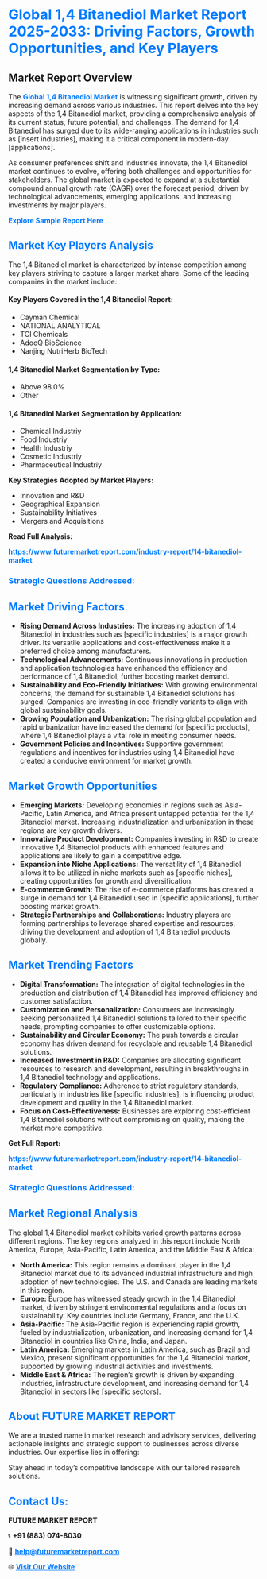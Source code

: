<h1 style="color: #007BFF;">Global 1,4 Bitanediol Market Report 2025-2033: Driving Factors, Growth Opportunities, and Key Players</h1>

<section id="overview">
<h2>Market Report Overview</h2>
<p>The <a href="https://www.futuremarketreport.com/industry-report/14-bitanediol-market" style="color: #007BFF; text-decoration: none;"><strong>Global 1,4 Bitanediol Market</strong></a> is witnessing significant growth, driven by increasing demand across various industries. This report delves into the key aspects of the 1,4 Bitanediol market, providing a comprehensive analysis of its current status, future potential, and challenges. The demand for 1,4 Bitanediol has surged due to its wide-ranging applications in industries such as [insert industries], making it a critical component in modern-day [applications].</p>
<p>As consumer preferences shift and industries innovate, the 1,4 Bitanediol market continues to evolve, offering both challenges and opportunities for stakeholders. The global market is expected to expand at a substantial compound annual growth rate (CAGR) over the forecast period, driven by technological advancements, emerging applications, and increasing investments by major players.</p>
</section>

<section id="overview">
<p><a href="https://www.futuremarketreport.com/request-sample/reportId=35548" style="color: #007BFF; text-decoration: none;"><strong>Explore Sample Report Here</strong></a></p>
</section>

<section id="key-players">
<h2 style="color: #007BFF;">Market Key Players Analysis</h2>
<p>The 1,4 Bitanediol market is characterized by intense competition among key players striving to capture a larger market share. Some of the leading companies in the market include:</p>
<h4>Key Players Covered in the 1,4 Bitanediol Report:</h4>
<ul><li>Cayman Chemical</li><li>NATIONAL ANALYTICAL</li><li>TCI Chemicals</li><li>AdooQ BioScience</li><li>Nanjing NutriHerb BioTech</li></ul>
<h4>1,4 Bitanediol Market Segmentation by Type:</h4>
<ul><li>Above 98.0%</li><li>Other</li></ul>

<h4>1,4 Bitanediol Market Segmentation by Application:</h4>
<ul><li>Chemical Industriy</li><li>Food Industriy</li><li>Health Industriy</li><li>Cosmetic Industriy</li><li>Pharmaceutical Industriy</li></ul>
<p><strong>Key Strategies Adopted by Market Players:</strong></p>
<ul>
<li>Innovation and R&D</li>
<li>Geographical Expansion</li>
<li>Sustainability Initiatives</li>
<li>Mergers and Acquisitions</li>
</ul>
</section>

<section>
<p><strong>Read Full Analysis: </strong></p><a href="https://www.futuremarketreport.com/industry-report/14-bitanediol-market" style="color: #007BFF; text-decoration: none;"><strong>https://www.futuremarketreport.com/industry-report/14-bitanediol-market</strong></a>
<h3 style="color: #007BFF;">Strategic Questions Addressed:</h3>
</section>

<section id="driving-factors">
<h2 style="color: #007BFF;">Market Driving Factors</h2>
<ul>
<li><strong>Rising Demand Across Industries:</strong> The increasing adoption of 1,4 Bitanediol in industries such as [specific industries] is a major growth driver. Its versatile applications and cost-effectiveness make it a preferred choice among manufacturers.</li>
<li><strong>Technological Advancements:</strong> Continuous innovations in production and application technologies have enhanced the efficiency and performance of 1,4 Bitanediol, further boosting market demand.</li>
<li><strong>Sustainability and Eco-Friendly Initiatives:</strong> With growing environmental concerns, the demand for sustainable 1,4 Bitanediol solutions has surged. Companies are investing in eco-friendly variants to align with global sustainability goals.</li>
<li><strong>Growing Population and Urbanization:</strong> The rising global population and rapid urbanization have increased the demand for [specific products], where 1,4 Bitanediol plays a vital role in meeting consumer needs.</li>
<li><strong>Government Policies and Incentives:</strong> Supportive government regulations and incentives for industries using 1,4 Bitanediol have created a conducive environment for market growth.</li>
</ul>
</section>

<section id="growth-opportunities">
<h2 style="color: #007BFF;">Market Growth Opportunities</h2>
<ul>
<li><strong>Emerging Markets:</strong> Developing economies in regions such as Asia-Pacific, Latin America, and Africa present untapped potential for the 1,4 Bitanediol market. Increasing industrialization and urbanization in these regions are key growth drivers.</li>
<li><strong>Innovative Product Development:</strong> Companies investing in R&D to create innovative 1,4 Bitanediol products with enhanced features and applications are likely to gain a competitive edge.</li>
<li><strong>Expansion into Niche Applications:</strong> The versatility of 1,4 Bitanediol allows it to be utilized in niche markets such as [specific niches], creating opportunities for growth and diversification.</li>
<li><strong>E-commerce Growth:</strong> The rise of e-commerce platforms has created a surge in demand for 1,4 Bitanediol used in [specific applications], further boosting market growth.</li>
<li><strong>Strategic Partnerships and Collaborations:</strong> Industry players are forming partnerships to leverage shared expertise and resources, driving the development and adoption of 1,4 Bitanediol products globally.</li>
</ul>
</section>

<section id="trending-factors">
<h2 style="color: #007BFF;">Market Trending Factors</h2>
<ul>
<li><strong>Digital Transformation:</strong> The integration of digital technologies in the production and distribution of 1,4 Bitanediol has improved efficiency and customer satisfaction.</li>
<li><strong>Customization and Personalization:</strong> Consumers are increasingly seeking personalized 1,4 Bitanediol solutions tailored to their specific needs, prompting companies to offer customizable options.</li>
<li><strong>Sustainability and Circular Economy:</strong> The push towards a circular economy has driven demand for recyclable and reusable 1,4 Bitanediol solutions.</li>
<li><strong>Increased Investment in R&D:</strong> Companies are allocating significant resources to research and development, resulting in breakthroughs in 1,4 Bitanediol technology and applications.</li>
<li><strong>Regulatory Compliance:</strong> Adherence to strict regulatory standards, particularly in industries like [specific industries], is influencing product development and quality in the 1,4 Bitanediol market.</li>
<li><strong>Focus on Cost-Effectiveness:</strong> Businesses are exploring cost-efficient 1,4 Bitanediol solutions without compromising on quality, making the market more competitive.</li>
</ul>
</section>

<section>
<p><strong>Get Full Report: </strong></p><a href="https://www.futuremarketreport.com/industry-report/14-bitanediol-market" style="color: #007BFF; text-decoration: none;"><strong>https://www.futuremarketreport.com/industry-report/14-bitanediol-market</strong></a>
<h3 style="color: #007BFF;">Strategic Questions Addressed:</h3>
</section>


<section id="regional-analysis">
<h2 style="color: #007BFF;">Market Regional Analysis</h2>
<p>The global 1,4 Bitanediol market exhibits varied growth patterns across different regions. The key regions analyzed in this report include North America, Europe, Asia-Pacific, Latin America, and the Middle East & Africa:</p>
<ul>
<li><strong>North America:</strong> This region remains a dominant player in the 1,4 Bitanediol market due to its advanced industrial infrastructure and high adoption of new technologies. The U.S. and Canada are leading markets in this region.</li>
<li><strong>Europe:</strong> Europe has witnessed steady growth in the 1,4 Bitanediol market, driven by stringent environmental regulations and a focus on sustainability. Key countries include Germany, France, and the U.K.</li>
<li><strong>Asia-Pacific:</strong> The Asia-Pacific region is experiencing rapid growth, fueled by industrialization, urbanization, and increasing demand for 1,4 Bitanediol in countries like China, India, and Japan.</li>
<li><strong>Latin America:</strong> Emerging markets in Latin America, such as Brazil and Mexico, present significant opportunities for the 1,4 Bitanediol market, supported by growing industrial activities and investments.</li>
<li><strong>Middle East & Africa:</strong> The region’s growth is driven by expanding industries, infrastructure development, and increasing demand for 1,4 Bitanediol in sectors like [specific sectors].</li>
</ul>
</section>

<footer>
<h2 style="color: #007BFF;">About FUTURE MARKET REPORT</h2>
<p>We are a trusted name in market research and advisory services, delivering actionable insights and strategic support to businesses across diverse industries. Our expertise lies in offering:</p>

<p>Stay ahead in today’s competitive landscape with our tailored research solutions.</p>

<h2 style="color: #007BFF;">Contact Us:</h2>
<p><strong>FUTURE MARKET REPORT</strong></p>
<p>📞 <strong>+91 (883) 074-8030</strong></p>
<p>📧 <strong><a href="mailto:help@futuremarketreport.com" style="color: #007BFF;">help@futuremarketreport.com</a></strong></p>
<p>🌐 <strong><a href="https://www.futuremarketreport.com/" style="color: #007BFF;">Visit Our Website</a></strong></p>
</footer>